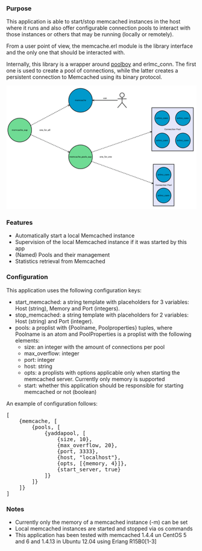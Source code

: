 <!---
@doc <!-- -->

<h3>Purpose</h3>

This application is able to start/stop memcached instances in the host where it runs and also offer
configurable connection pools to interact with those instances or others that may be running
(locally or remotely).

From a user point of view, the memcache.erl module is the library interface and the only one that
should be interacted with.

Internally, this library is a wrapper around <a href="https://github.com/devinus/poolboy" target="_blank">poolboy</a>
and erlmc_conn. The first one is used to create a pool of connections, while the latter creates
a persistent connection to Memcached using its binary protocol.

<img src="doc/images/erl-memcache.png" style="max-height: 400px;"/>

<h3>Features</h3>
<ul>
    <li>Automatically start a local Memcached instance</li>
    <li>Supervision of the local Memcached instance if it was started by this app</li>
    <li>(Named) Pools and their management</li>
    <li>Statistics retrieval from Memcached</li>
</ul>

<h3>Configuration</h3>

This application uses the following configuration keys:
<ul>
    <li>start_memcached: a string template with placeholders for 3 variables: Host (string), Memory
    and Port (integers).</li>
    <li>stop_memcached: a string template with placeholders for 2 variables: Host (string) and Port
    (integer).</li>
    <li>pools: a proplist with {Poolname, Poolproperties} tuples, where Poolname is an atom and
    PoolProperties is a proplist with the following elements:
    <ul>
        <li>size: an integer with the amount of connections per pool</li>
        <li>max_overflow: integer</li>
        <li>port: integer</li>
        <li>host: string</li>
        <li>opts: a proplists with options applicable only when starting the memcached server.
        Currently only memory is supported </li>
        <li>start: whether this application should be responsible for starting memcached or not
        (boolean)</li>
    </ul>
    </li>
</ul>

An example of configuration follows:
<pre>
[
    {memcache, [
        {pools, [
            {yaddapool, [
                {size, 10},
                {max_overflow, 20},
                {port, 3333},
                {host, "localhost"},
                {opts, [{memory, 4}]},
                {start_server, true}
            ]}
        ]}
    ]}
]
</pre>

<h3>Notes</h3>
<ul>
    <li>Currently only the memory of a memcached instance (-m) can be set</li>
    <li>Local memcached instances are started and stopped via os commands</li>
    <li>This application has been tested with memcached 1.4.4 un CentOS 5 and 6 and 1.4.13 in Ubuntu
    12.04 using Erlang R15B0[1-3]</li>
</ul>
